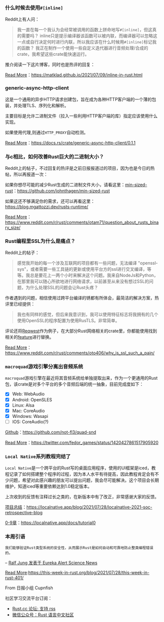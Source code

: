 ### 什么时候去使用`#[inline]`

Reddit上有人问：

> 我一直在每一个我认为会经常被调用的函数上拼命地写`#[inline]`，但这真的需要吗？
> inline只是提示编译器该函数可以被内联，而编译器可以忽略这一点或自行决定何时进行内联，所以我应该在什么时候用`#[inline]`标记我的函数？
> 我正在制作一个使用一些自定义迭代器进行音频处理/合成的crate，我希望这些crate能快速运行。

推介阅读一下这片博客，同时也是热评的回复：

[Read More](https://matklad.github.io/2021/07/09/inline-in-rust.html)：https://matklad.github.io/2021/07/09/inline-in-rust.html

### generic-async-http-client

这是一个通用的异步HTTP请求创建包，旨在成为各种HTTP客户端的一个薄的包装，并处理TLS、序列化和解析。

主要目标是允许二进制文件（拉入一些利用HTTP客户端的库）指定应该使用什么实现。

如果使用代理,则通过`HTTP_PROXY`自动检测。

[Read More](https://docs.rs/crate/generic-async-http-client/0.1.1)：https://docs.rs/crate/generic-async-http-client/0.1.1

### 与c相比，如何改善Rust巨大的二进制大小？

Reddit上的帖子，不过回复的热评是之前日报报道过的项目，因为也是今日的热帖，所以再报道一次：

如果你想尽可能的减少Rust生成的二进制文件大小，请看这里：[min-sized-rust](https://github.com/johnthagen/min-sized-rust)：https://github.com/johnthagen/min-sized-rust

如果这还不够满足你的需求，还可以再看这里：https://blog.mgattozzi.dev/rusts-runtime/

[Read More](https://www.reddit.com/r/rust/comments/otam71/question_about_rusts_binary_size/)：https://www.reddit.com/r/rust/comments/otam71/question_about_rusts_binary_size/

### Rust编程里SSL为什么是痛点？

Reddit上的帖子：

> 感觉我开始的每一个涉及互联网的项目都有一些问题，无法编译 "openssl-sys"，或者需要一些工具链的更新或使用平台方的ssl进行交叉编译，等等。我总是要花上一两个小时来解决这个问题。我来自NodeJs和Python，在那里我可以随心所欲地进行网络请求，以前甚至从来没有想过SSL的问题，为什么处理SSL的问题会让Rust头疼？

作者遇到的问题，相信使用过跨平台编译的锈都有所体会，最简洁的解决方案，热评里已经提供：

> 我也有同样的感觉，但后来我意识到，我可以使用特征标志将我拥有的几个使用OpenSSL的程序配置为使用RusTLS。非常简单。

评论还将[Reqwest](https://docs.rs/reqwest/0.11.4/reqwest/#optional-features)作为例子，在大部分Rust网络相关的crate里，你都能使用找到相关的[feature](https://doc.rust-lang.org/cargo/reference/features.html)进行替换。

[Read More](https://www.reddit.com/r/rust/comments/oto406/why_is_ssl_such_a_pain/)：https://www.reddit.com/r/rust/comments/oto406/why_is_ssl_such_a_pain/

### `macroquad`游戏引擎分离出音频系统

`macroquad`游戏引擎在最近将其音频系统给单独提取出来，作为一个更通用的Rust包，该crate是对多个平台的多个音频后端的统一抽象，目前完成度如下：

- [x] Web: WebAudio  
- [x] Android: OpenSLES  
- [x] Linux: Alsa  
- [x] Mac: CoreAudio  
- [x] Windows: Wasapi   
- [ ] IOS: CoreAudio(?) 

[Github](https://github.com/not-fl3/quad-snd)：https://github.com/not-fl3/quad-snd

[Read More](https://twitter.com/fedor_games/status/1420427861517905920)：https://twitter.com/fedor_games/status/1420427861517905920

### `Local Native`系列教程完结了

`Local Native`是一个跨平台的Rust写的桌面应用程序，使用的UI框架是iced，教程记录了如何搭建整个程序的过程，因为本人水平有待提高，因此教程肯定会有不少问题，希望对此感兴趣的朋友可以提出问题，我会尽可能解决。这个项目会长期维护，知道iced等重要依赖达到1.0稳定版本。

上次收到的反馈有注释过长之类的，在新版本中有了改正，非常感谢大家的反馈。

[项目总结](https://localnative.app/blog/2021/07/28/localnative-2021-soc-retrospective-blog)：https://localnative.app/blog/2021/07/28/localnative-2021-soc-retrospective-blog

[0-9章](https://localnative.app/docs/tutorial0)：https://localnative.app/docs/tutorial0

### 本周引语

```
我们能够验证Rust类型系统的安全性，从而展示Rust是如何自动和可靠地防止整类编程错误的。
```
– [Ralf Jung 发表于 Eureka Alert Science News](https://www.eurekalert.org/pub_releases/2021-07/su-cs071521.php)

[Read More](https://this-week-in-rust.org/blog/2021/07/28/this-week-in-rust-401/):https://this-week-in-rust.org/blog/2021/07/28/this-week-in-rust-401/

From 日报小组 Cupnfish

社区学习交流平台订阅：

- [Rust.cc 论坛: 支持 rss](https://rustcc.cn/)
- [微信公众号：Rust 语言中文社区](https://rustcc.cn/article?id=ed7c9379-d681-47cb-9532-0db97d883f62)